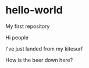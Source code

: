 # hello-world
My first repository

Hi people

I've just landed from my kitesurf

How is the beer down here?
